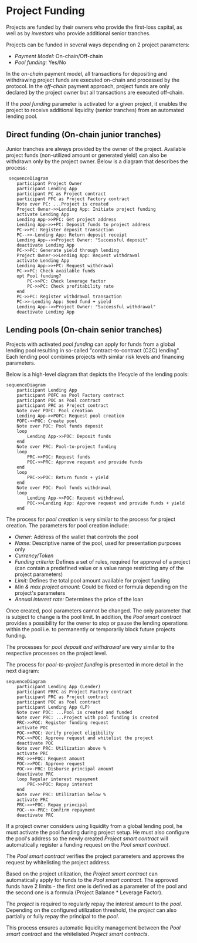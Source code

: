 # Project Funding

<a name="ref-m7"></a>

Projects are funded by their owners who provide the first-loss capital, as well as by *investors* who provide additional senior tranches.

Projects can be funded in several ways depending on 2 project parameters:
- *Payment Model:* On-chain/Off-chain
- *Pool funding:* Yes/No

In the *on-chain* payment model, all transactions for depositing and withdrawing project funds are executed on-chain and processed by the protocol. In the *off-chain* payment approach, project funds are only declared by the project owner but all transactions are executed off-chain. 

If the *pool funding* parameter is activated for a given project, it enables the project to receive additional liquidity (senior tranches) from an automated lending pool. 

## Direct funding (On-chain junior tranches)

Junior tranches are always provided by the owner of the project. Available project funds (non-utilized amount or generated yield) can also be withdrawn only by the project owner. Below is a diagram that describes the process:

```mermaid
 sequenceDiagram
    participant Project Owner
    participant Lending App
    participant PC as Project contract
    participant PFC as Project Factory contract
    Note over PC: ...Project is created
    Project Owner->>Lending App: Initiate project funding
    activate Lending App
    Lending App->>PFC: Get project address
    Lending App->>+PC: Deposit funds to project address
    PC->>PC: Register deposit transaction
    PC-->>-Lending App: Return deposit receipt
    Lending App-->>Project Owner: "Successful deposit"
    deactivate Lending App
    PC->>PC: Generate yield through lending
    Project Owner->>Lending App: Request withdrawal
    activate Lending App
    Lending App->>+PC: Request withdrawal
    PC->>PC: Check available funds
    opt Pool funding?
        PC->>PC: Check leverage factor
        PC->>PC: Check profitability rate
    end
    PC->>PC: Register withdrawal transaction
    PC->>-Lending App: Send fund + yield
    Lending App-->>Project Owner: "Successful withdrawal"
    deactivate Lending App
```

## Lending pools (On-chain senior tranches)

Projects with activated *pool funding* can apply for funds from a global lending pool resulting in so-called "contract-to-contract (C2C) lending". Each lending pool combines projects with similar risk levels and financing parameters. 

Below is a high-level diagram that depicts the lifecycle of the lending pools:

```mermaid
sequenceDiagram
    participant Lending App
    participant POFC as Pool Factory contract
    participant POC as Pool contract
    participant PRC as Project contract
    Note over POFC: Pool creation
    Lending App->>POFC: Request pool creation
    POFC->>POC: Create pool
    Note over POC: Pool funds deposit
    loop
        Lending App->>POC: Deposit funds
    end
    Note over PRC: Pool-to-project funding
    loop
        PRC->>POC: Request funds
        POC->>PRC: Approve request and provide funds
    end
    loop
        PRC->>POC: Return funds + yield
    end
    Note over POC: Pool funds withdrawal
    loop
        Lending App->>POC: Request withdrawal
        POC->>Lending App: Approve request and provide funds + yield
    end
```

The process for *pool creation* is very similar to the process for project creation. The parameters for pool creation include:

- *Owner:* Address of the wallet that controls the pool
- *Name:* Descriptive name of the pool, used for presentation purposes only
- *Currency/Token*
- *Funding criteria:* Defines a set of rules, required for approval of a project (can contain a predefined value or a value range restricting any of the project parameters)
- *Limit:* Defines the total pool amount available for project funding
- *Min & max project amount:* Could be fixed or formula depending on the project's parameters
- *Annual interest rate:* Determines the price of the loan

Once created, pool parameters cannot be changed. The only parameter that is subject to change is the pool limit. In addition, the *Pool smart contract* provides a possibility for the owner to stop or pause the lending operations within the pool i.e. to permanently or temporarily block future projects funding.

The processes for *pool deposit and withdrawal* are very similar to the respective processes on the project level.

The process for *pool-to-project funding* is presented in more detail in the next diagram:

```mermaid
sequenceDiagram
    participant Lending App (Lender)
    participant PRFC as Project Factory contract
    participant PRC as Project contract
    participant POC as Pool contract
    participant Lending App (LP)
    Note over POC: ...Pool is created and funded
    Note over PRC: ...Project with pool funding is created
    PRC->>POC: Register funding request
    activate POC
    POC->>POC: Verify project eligibility
    POC->>POC: Approve request and whitelist the project
    deactivate POC
    Note over PRC: Utilization above %
    activate PRC
    PRC->>+POC: Request amount
    POC->>POC: Approve request
    POC->>-PRC: Disburse principal amount
    deactivate PRC
    loop Regular interest repayment
        PRC->>POC: Repay interest
    end
    Note over PRC: Utilization below %
    activate PRC
    PRC->>+POC: Repay principal
    POC-->>-PRC: Confirm repayment
    deactivate PRC
```

If a project owner considers using liquidity from a global lending pool, he must activate the pool funding during project setup. He must also configure the pool's address so the newly created *Project smart contract* will automatically register a funding request on the *Pool smart contract*.

The *Pool smart contract* verifies the project parameters and approves the request by whitelisting the project address.

Based on the project utilization, the *Project smart contract* can automatically apply for funds to the *Pool smart contract*. The approved funds have 2 limits - the first one is defined as a parameter of the pool and the second one is a formula (Project Balance * Leverage Factor). 

The *project* is required to regularly repay the interest amount to the *pool*. Depending on the configured utilization threshold, the *project* can also partially or fully repay the principal to the *pool*.

This process ensures automatic liquidity management between the *Pool smart contract* and the whitelisted *Project smart contracts*.

<div style="page-break-after: always;"></div>